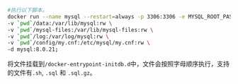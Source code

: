 ```bash
#执行以下脚本。
docker run --name mysql --restart=always -p 3306:3306 -e MYSQL_ROOT_PASSWORD=root123 \
-v `pwd`/data:/var/lib/mysql:rw \
-v `pwd`/mysql-files:/var/lib/mysql-files:rw \
-v `pwd`/log:/var/log/mysql:rw \
-v `pwd`/config/my.cnf:/etc/mysql/my.cnf:rw \
-d mysql:8.0.21;
```

将文件挂载到`/docker-entrypoint-initdb.d`中，文件会按照字母顺序执行，支持的文件有`.sh`, `.sql` 和 `.sql.gz`。

